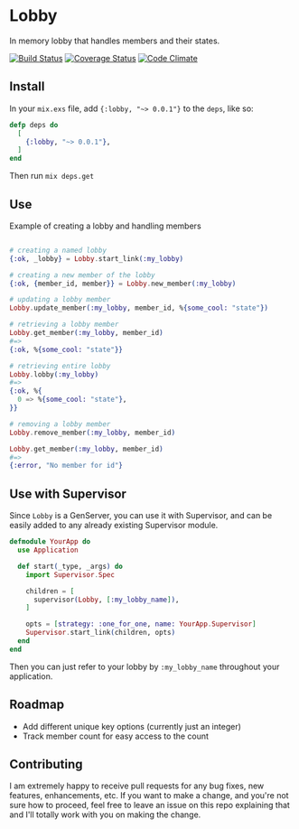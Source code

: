 # Lobby

In memory lobby that handles members and their states.

[![Build Status](https://travis-ci.org/MainShayne233/lobby.svg?branch=master)](https://travis-ci.org/MainShayne233/lobby)
[![Coverage Status](https://coveralls.io/repos/github/MainShayne233/lobby/badge.svg?branch=master)](https://coveralls.io/github/MainShayne233/lobby?branch=master)
[![Code Climate](https://codeclimate.com/github/MainShayne233/executor/badges/gpa.svg)](https://codeclimate.com/github/MainShayne233/executor)


## Install
In your `mix.exs` file, add `{:lobby, "~> 0.0.1"}` to the `deps`, like so:
```elixir
defp deps do
  [
    {:lobby, "~> 0.0.1"},
  ]
end
```
Then run `mix deps.get`


## Use

Example of creating a lobby and handling members
```elixir

# creating a named lobby
{:ok, _lobby} = Lobby.start_link(:my_lobby)

# creating a new member of the lobby
{:ok, {member_id, member}} = Lobby.new_member(:my_lobby)

# updating a lobby member
Lobby.update_member(:my_lobby, member_id, %{some_cool: "state"})

# retrieving a lobby member
Lobby.get_member(:my_lobby, member_id)
#=>
{:ok, %{some_cool: "state"}}

# retrieving entire lobby
Lobby.lobby(:my_lobby)
#=>
{:ok, %{
  0 => %{some_cool: "state"},
}}

# removing a lobby member
Lobby.remove_member(:my_lobby, member_id)

Lobby.get_member(:my_lobby, member_id)
#=>
{:error, "No member for id"}
```

## Use with Supervisor

Since `Lobby` is a GenServer, you can use it with Supervisor, and can be easily added to any already existing Supervisor module.
```elixir
defmodule YourApp do
  use Application

  def start(_type, _args) do
    import Supervisor.Spec

    children = [
      supervisor(Lobby, [:my_lobby_name]),
    ]

    opts = [strategy: :one_for_one, name: YourApp.Supervisor]
    Supervisor.start_link(children, opts)
  end
end
```

Then you can just refer to your lobby by `:my_lobby_name` throughout your application.

## Roadmap

- Add different unique key options (currently just an integer)
- Track member count for easy access to the count

## Contributing

I am extremely happy to receive pull requests for any bug fixes, new features, enhancements, etc. If you want to make a change, and you're not sure how to proceed, feel free to leave an issue on this repo explaining that and I'll totally work with you on making the change.
